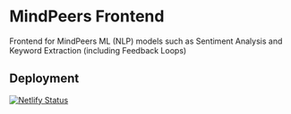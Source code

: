 # MindPeers Frontend
Frontend for MindPeers ML (NLP) models such as Sentiment Analysis and Keyword Extraction (including Feedback Loops)

## Deployment
[![Netlify Status](https://api.netlify.com/api/v1/badges/955a8772-bb7c-49ac-bc86-599d33c8ac79/deploy-status)](https://app.netlify.com/sites/mindpeers-frontend/deploys)
